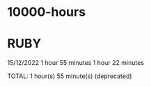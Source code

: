 # 10000-hours

# RUBY 
15/12/2022
1 hour 55 minutes
1 hour 22 minutes

TOTAL: 1 hour(s) 55 minute(s) (deprecated)
